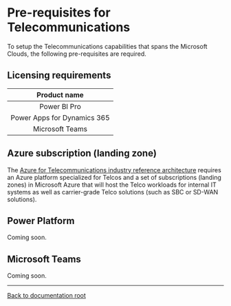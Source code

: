 # Pre-requisites for Telecommunications

To setup the Telecommunications capabilities that spans the Microsoft Clouds, the following pre-requisites are required.

## Licensing requirements

| Product name |
|:----------------------:|
|Power BI Pro
|Power Apps for Dynamics 365
|Microsoft Teams

## Azure subscription (landing zone)

The [Azure for Telecommunications industry reference architecture](./readme.md) requires an Azure platform specialized for Telcos and a set of subscriptions (landing zones) in Microsoft Azure that will host the Telco workloads for internal IT systems as well as carrier-grade Telco solutions (such as SBC or SD-WAN solutions).

## Power Platform

Coming soon.

## Microsoft Teams

Coming soon.

---

[Back to documentation root](../README.md)